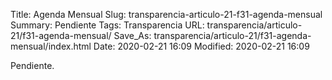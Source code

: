 Title: Agenda Mensual
Slug: transparencia-articulo-21-f31-agenda-mensual
Summary: Pendiente
Tags: Transparencia
URL: transparencia/articulo-21/f31-agenda-mensual/
Save_As: transparencia/articulo-21/f31-agenda-mensual/index.html
Date: 2020-02-21 16:09
Modified: 2020-02-21 16:09


Pendiente.
